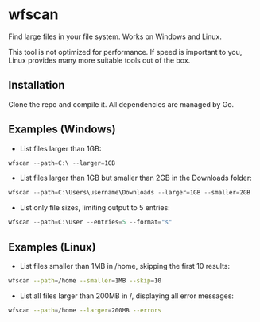 # wfscan

Find large files in your file system. Works on Windows and Linux.

This tool is not optimized for performance. If speed is important to you, Linux provides many more suitable tools out of the box.

## Installation

Clone the repo and compile it. All dependencies are managed by Go.

## Examples (Windows)

- List files larger than 1GB:
```powershell
wfscan --path=C:\ --larger=1GB
```

- List files larger than 1GB but smaller than 2GB in the Downloads folder:
```powershell
wfscan --path=C:\Users\username\Downloads --larger=1GB --smaller=2GB
```
- List only file sizes, limiting output to 5 entries:
```powershell
wfscan --path=C:\User --entries=5 --format="s"
```

## Examples (Linux)
- List files smaller than 1MB in /home, skipping the first 10 results:
```bash
wfscan --path=/home --smaller=1MB --skip=10
```

- List all files larger than 200MB in /, displaying all error messages:
```bash
wfscan --path=/home --larger=200MB --errors
```
